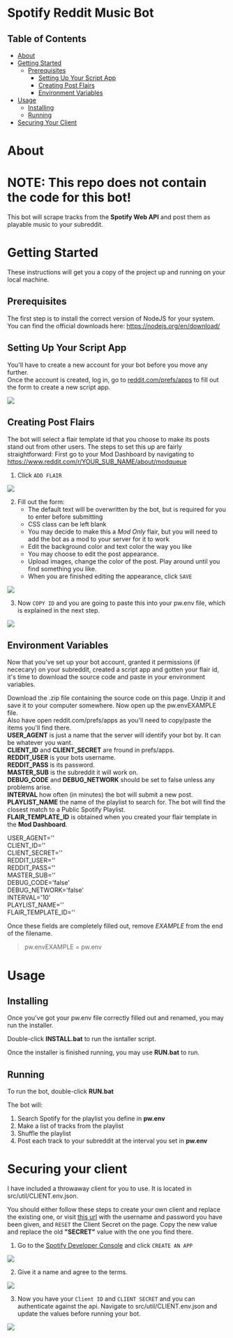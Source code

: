 # Spotify Reddit Music Bot

## Table of Contents

- [About](#about)
- [Getting Started](#getting_started)
    - [Prerequisites](#pres)
        - [Setting Up Your Script App](#script_app)
        - [Creating Post Flairs](#post_flairs)
        - [Environment Variables](#env_var)
- [Usage](#usage)
    - [Installing](#install)
    - [Running](#run)
- [Securing Your Client](#secure_client)


# About <a name = "about"></a>

# NOTE: This repo does not contain the code for this bot!

This bot will scrape tracks from the __Spotify Web API__ and post them as playable music to your subreddit.


# Getting Started <a name = "getting_started"></a>

These instructions will get you a copy of the project up and running on your local machine.

## Prerequisites <a name = "pres"></a>


The first step is to install the correct version of NodeJS for your system. You can find the official downloads here: https://nodejs.org/en/download/


## Setting Up Your Script App <a name = "script_app"></a>

You'll have to create a new account for your bot before you move any further.\
Once the account is created, log in, go to [reddit.com/prefs/apps](https://www.reddit.com/prefs/apps) to fill out the form to create a new script app.



<img src='https://i.imgur.com/yq8akJ7.png'>

## Creating Post Flairs <a name = "post_flairs"></a>

The bot will select a flair template id that you choose to make its posts stand out from other users. The steps to set this up are fairly straightforward:
First go to your Mod Dashboard by navigating to https://www.reddit.com/r/YOUR_SUB_NAME/about/modqueue
1. Click `ADD FLAIR`
<img src ="https://imgur.com/gcr6Vna.png">

2. Fill out the form:
    - The default text will be overwritten by the bot, but is required for you to enter before submitting
    - CSS class can be left blank
    - You may decide to make this a *Mod Only* flair, but you will need to add the bot as a mod to your server for it to work
    - Edit the background color and text color the way you like
    - You may choose to edit the post appearance.
    - Upload images, change the color of the post. Play around until you find something you like.
    - When you are finished editing the appearance, click `SAVE`
<img src ="https://imgur.com/EIaWseg.png">

3. Now `COPY ID` and you are going to paste this into your pw.env file, which is explained in the next step.
<img src="https://imgur.com/Ub3otHW.png">

## Environment Variables <a name = "env_var"></a>
Now that you've set up your bot account, granted it permissions (if nececary) on your subreddit, created a script app and gotten your flair id, it's time to download the source code and paste in your environment variables.

Download the .zip file containing the source code on this page. Unzip it and save it to your computer somewhere. Now open up the pw.envEXAMPLE file.\
Also have open reddit.com/prefs/apps as you'll need to copy/paste the items you'll find there.\
__USER_AGENT__ is just a name that the server will identify your bot by. It can be whatever you want.\
__CLIENT_ID__ and __CLIENT_SECRET__ are fround in prefs/apps.\
__REDDIT_USER__ is your bots username.\
__REDDIT_PASS__ is its password.\
__MASTER_SUB__ is the subreddit it will work on.\
__DEBUG_CODE__ and __DEBUG_NETWORK__ should be set to false unless any problems arise.\
__INTERVAL__ how often (in minutes) the bot will submit a new post.\
__PLAYLIST_NAME__ the name of the playlist to search for. The bot will find the closest match to a Public Spotify Playlist.\
__FLAIR_TEMPLATE_ID__ is obtained when you created your flair template in the __Mod Dashboard__.





USER_AGENT=''\
CLIENT_ID=''\
CLIENT_SECRET=''\
REDDIT_USER=''\
REDDIT_PASS=''\
MASTER_SUB=''\
DEBUG_CODE='false'\
DEBUG_NETWORK='false'\
INTERVAL='10'\
PLAYLIST_NAME=''\
FLAIR_TEMPLATE_ID=''
    


Once these fields are completely filled out, remove <i>EXAMPLE</i> from the end of the filename.

> pw.envEXAMPLE = pw.env




# Usage <a name = "usage"></a>

## Installing <a name="install"></a>

Once you've got your pw.env file correctly filled out and renamed, you may run the installer. 

Double-click __INSTALL.bat__ to run the isntaller script.

Once the installer is finished running, you may use __RUN.bat__ to run.

## Running <a name="run"></a>

To run the bot, double-click __RUN.bat__

The bot will: 
1. Search Spotify for the playlist you define in __pw.env__
2. Make a list of tracks from the playlist
3. Shuffle the playlist
4. Post each track to your subreddit at the interval you set in __pw.env__




# Securing your client <a name="secure_client"></a>
I have included a throwaway client for you to use. It is located in src/util/CLIENT.env.json.

You should either follow these steps to create your own client and replace the existing one, or visit [this url](https://developer.spotify.com/dashboard/applications/75bad5dd3570409bb513d61b74fb9398) with the username and password you have been given, and `RESET` the Client Secret on the page. Copy the new value and replace the old __"SECRET"__ value with the one you find there.

1. Go to the [Spotify Developer Console](https://developer.spotify.com/dashboard/applications) and click `CREATE AN APP`
<img src="https://imgur.com/MhY0Hx2.png">

2. Give it a name and agree to the terms.
<img src="https://imgur.com/UqfKvqW.png">

3. Now you have your `Client ID` and `CLIENT SECRET` and you can authenticate against the api.
Navigate to src/util/CLIENT.env.json and update the values before running your bot.
<img src="https://imgur.com/qaVBEou.png">

